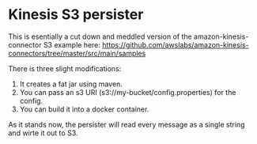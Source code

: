 Kinesis S3 persister
====================

This is esentially a cut down and meddled version of the amazon-kinesis-connector S3 example here: https://github.com/awslabs/amazon-kinesis-connectors/tree/master/src/main/samples

There is three slight modifications:
1. It creates a fat jar using maven. 
2. You can pass an s3 URI (s3://my-bucket/config.properties) for the config.
3. You can build it into a docker container.

As it stands now, the persister will read every message as a single string and wirte it out to S3.